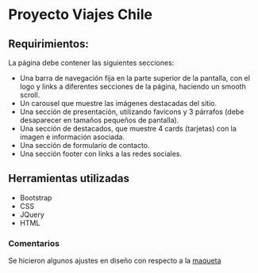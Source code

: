 # Proyecto Viajes Chile

## Requirimientos:
La página debe contener las siguientes secciones:
<ul><li>Una barra de navegación fija en la parte superior de la pantalla, con el logo y links a
diferentes secciones de la página, haciendo un smooth scroll.</li>
<li> Un carousel que muestre las imágenes destacadas del sitio.</li>
<li> Una sección de presentación, utilizando favicons y 3 párrafos (debe desaparecer en
tamaños pequeños de pantalla).</li>
<li> Una sección de destacados, que muestre 4 cards (tarjetas) con la imagen e
información asociada.</li>
<li> Una sección de formulario de contacto.</li>
<li> Una sección footer con links a las redes sociales.</li></ul>

## Herramientas utilizadas
<ul><li>Bootstrap</li>
<li>CSS</li>
<li>JQuery</li>
<li>HTML</li></ul>

### Comentarios
Se hicieron algunos ajustes en diseño con respecto a la [maqueta](https://github.com/fmonroy75/Desafio-Python-TD-2024/tree/main/ViajesChile/assets/doc)
